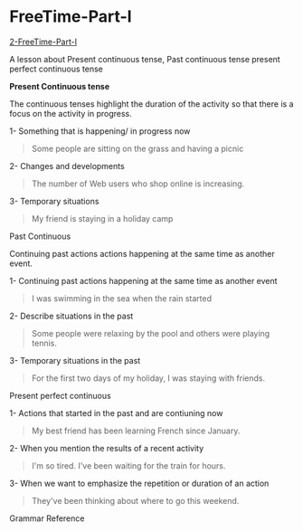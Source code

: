 # FreeTime-Part-I

[2-FreeTime-Part-I](https://www.notion.so/2-FreeTime-Part-I-26761918aaa148eb85aad81cc29ca635) 

A lesson about Present continuous tense, Past continuous tense present perfect continuous tense

**Present Continuous tense**

The continuous tenses highlight the duration of the activity so that there is a focus on the activity in progress.

1- Something that is happening/ in progress now

> Some people are sitting on the grass and having a picnic
> 

2- Changes and developments

> The number of Web users who shop online is increasing.
> 

3- Temporary situations

> My friend is staying in a holiday camp
> 

Past Continuous 

Continuing past actions actions happening at the same time as another event.

1- Continuing past actions happening at the same time as another event

> I was swimming in the sea when the rain started
> 

2- Describe situations in the past

> Some people were relaxing by the pool and others were playing tennis.
> 

3- Temporary situations in the past

> For the first two days of my holiday, I was staying with friends.
> 

Present perfect continuous

1- Actions that started in the past and are contiuning now

> My best friend has been learning French since January.
> 

2- When you mention the results of a recent activity

> I'm so tired. I've been waiting for the train for hours.
> 

3- When we want to emphasize the repetition or duration of an action

> They've been thinking about where to go this weekend.
> 

Grammar Reference